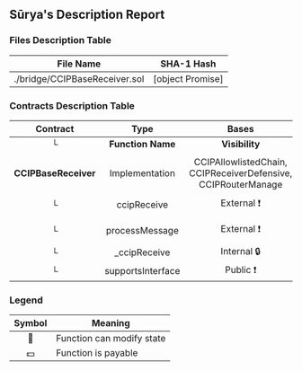 ## Sūrya's Description Report

### Files Description Table


|  File Name  |  SHA-1 Hash  |
|-------------|--------------|
| ./bridge/CCIPBaseReceiver.sol | [object Promise] |


### Contracts Description Table


|  Contract  |         Type        |       Bases      |                  |                 |
|:----------:|:-------------------:|:----------------:|:----------------:|:---------------:|
|     └      |  **Function Name**  |  **Visibility**  |  **Mutability**  |  **Modifiers**  |
||||||
| **CCIPBaseReceiver** | Implementation | CCIPAllowlistedChain, CCIPReceiverDefensive, CCIPRouterManage |||
| └ | ccipReceive | External ❗️ | 🛑  | onlyRouter onlyAllowlisted |
| └ | processMessage | External ❗️ | 🛑  | onlySelf onlyAllowlisted |
| └ | _ccipReceive | Internal 🔒 | 🛑  | |
| └ | supportsInterface | Public ❗️ |   |NO❗️ |


### Legend

|  Symbol  |  Meaning  |
|:--------:|-----------|
|    🛑    | Function can modify state |
|    💵    | Function is payable |
